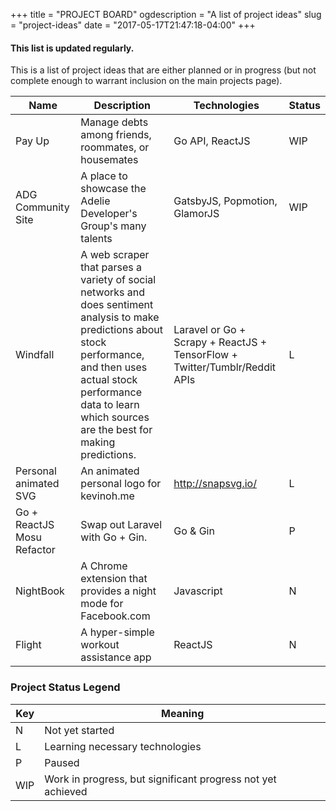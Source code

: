 +++
title = "PROJECT BOARD"
ogdescription = "A list of project ideas"
slug = "project-ideas"
date = "2017-05-17T21:47:18-04:00"
+++

#### This list is updated regularly.

This is a list of project ideas that are either planned or in progress (but not complete enough to warrant inclusion on the main projects page).

| Name | Description | Technologies | Status |
|------|-------------|--------------|--------|
| Pay Up | Manage debts among friends, roommates, or housemates | Go API, ReactJS | WIP
| ADG Community Site | A place to showcase the Adelie Developer's Group's many talents | GatsbyJS, Popmotion, GlamorJS | WIP
| Windfall | A web scraper that parses a variety of social networks and does sentiment analysis to make predictions about stock performance, and then uses actual stock performance data to learn which sources are the best for making predictions. | Laravel or Go + Scrapy + ReactJS + TensorFlow + Twitter/Tumblr/Reddit APIs | L
| Personal animated SVG | An animated personal logo for kevinoh.me | http://snapsvg.io/ | L
| Go + ReactJS Mosu Refactor | Swap out Laravel with Go + Gin. | Go & Gin | P 
| NightBook | A Chrome extension that provides a night mode for Facebook.com | Javascript | N 
| Flight | A hyper-simple workout assistance app | ReactJS | N

### Project Status Legend
Key | Meaning
----|--------
N | Not yet started
L | Learning necessary technologies
P | Paused
WIP | Work in progress, but significant progress not yet achieved
